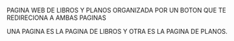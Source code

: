 PAGINA WEB DE LIBROS Y PLANOS ORGANIZADA POR UN BOTON QUE TE REDIRECIONA A AMBAS PAGINAS 

UNA PAGINA ES LA PAGINA DE LIBROS Y OTRA ES LA PAGINA DE PLANOS.

